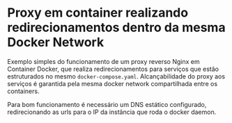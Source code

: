 # Proxy em container realizando redirecionamentos dentro da mesma Docker Network
Exemplo simples do funcionamento de um proxy reverso Nginx em Container Docker, que realiza redirecionamentos para serviços que estão estruturados no mesmo `docker-compose.yaml`. Alcançabilidade do proxy aos serviços é garantida pela mesma docker network compartilhada entre os containers.

Para bom funcionamento é necessário um DNS estático configurado, redirecionando as urls para o IP da instância que roda o docker daemon.
